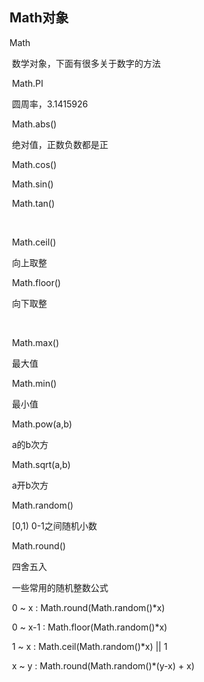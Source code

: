 ## Math对象

Math

​          数学对象，下面有很多关于数字的方法

​        Math.PI 

​          圆周率，3.1415926

​        Math.abs()

​          绝对值，正数负数都是正

​        Math.cos()

​        Math.sin()

​        Math.tan()

​        

​        Math.ceil()

​          向上取整

​        Math.floor()

​          向下取整

​          

​        Math.max()

​          最大值

​        Math.min()

​          最小值

​        Math.pow(a,b)

​          a的b次方

​        Math.sqrt(a,b)

​          a开b次方

​        Math.random()

​          [0,1) 0-1之间随机小数

​        Math.round()

​          四舍五入

​        一些常用的随机整数公式

​          0 ~ x : Math.round(Math.random()*x)

​          0 ~ x-1 : Math.floor(Math.random()*x)

​          1 ~ x : Math.ceil(Math.random()*x) || 1

​          x ~ y : Math.round(Math.random()*(y-x) + x)